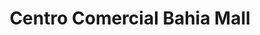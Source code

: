 ---
title: "Centro Comercial Bahia Mall"
url: /guayaquil/centro-comercial-bahia-mall/
shop: Einkaufszentrum
---